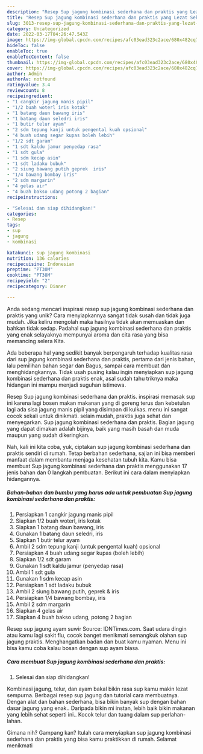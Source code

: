 ```yaml
---
description: "Resep Sup jagung kombinasi sederhana dan praktis yang Lezat Sekali"
title: "Resep Sup jagung kombinasi sederhana dan praktis yang Lezat Sekali"
slug: 3013-resep-sup-jagung-kombinasi-sederhana-dan-praktis-yang-lezat-sekali
category: Uncategorized
date: 2022-03-17T04:26:47.543Z
image: https://img-global.cpcdn.com/recipes/afc03ead323c2ace/680x482cq70/sup-jagung-kombinasi-sederhana-dan-praktis-foto-resep-utama.jpg
hideToc: false
enableToc: true
enableTocContent: false
thumbnail: https://img-global.cpcdn.com/recipes/afc03ead323c2ace/680x482cq70/sup-jagung-kombinasi-sederhana-dan-praktis-foto-resep-utama.jpg
cover: https://img-global.cpcdn.com/recipes/afc03ead323c2ace/680x482cq70/sup-jagung-kombinasi-sederhana-dan-praktis-foto-resep-utama.jpg
author: Admin
authorAv: notfound
ratingvalue: 3.4
reviewcount: 8
recipeingredient:
- "1 cangkir jagung manis pipil"
- "1/2 buah woterl iris kotak"
- "1 batang daun bawang iris"
- "1 batang daun seledri iris"
- "1 butir telur ayam"
- "2 sdm tepung kanji untuk pengental kuah opsional"
- "4 buah udang segar kupas boleh lebih"
- "1/2 sdt garam"
- "1 sdt kaldu jamur penyedap rasa"
- "1 sdt gula"
- "1 sdm kecap asin"
- "1 sdt ladaku bubuk"
- "2 siung bawang putih geprek  iris"
- "1/4 bawang bombay iris"
- "2 sdm margarin"
- "4 gelas air"
- "4 buah bakso udang potong 2 bagian"
recipeinstructions:

- "Selesai dan siap dihidangkan!"
categories:
- Resep
tags:
- sup
- jagung
- kombinasi

katakunci: sup jagung kombinasi 
nutrition: 136 calories
recipecuisine: Indonesian
preptime: "PT30M"
cooktime: "PT38M"
recipeyield: "2"
recipecategory: Dinner

---
```





Anda sedang mencari inspirasi resep sup jagung kombinasi sederhana dan praktis yang unik? Cara menyiapkannya sangat tidak susah dan tidak juga mudah. Jika keliru mengolah maka hasilnya tidak akan memuaskan dan bahkan tidak sedap. Padahal sup jagung kombinasi sederhana dan praktis yang enak selayaknya mempunyai aroma dan cita rasa yang bisa memancing selera Kita.





Ada beberapa hal yang sedikit banyak berpengaruh terhadap kualitas rasa dari sup jagung kombinasi sederhana dan praktis, pertama dari jenis bahan, lalu pemilihan bahan segar dan Bagus, sampai cara membuat dan menghidangkannya. Tidak usah pusing kalau ingin menyiapkan sup jagung kombinasi sederhana dan praktis enak,      asal sudah tahu triknya maka hidangan ini mampu menjadi suguhan istimewa.














Resep Sup jagung kombinasi sederhana dan praktis. inspirasi memasak sup ini karena lagi bosen makan makanan yang di goreng terus dan kebetulan lagi ada sisa jagung manis pipil yang disimpan di kulkas. menu ini sangat cocok sekali untuk dinikmati. selain mudah, praktis juga sehat dan menyegarkan. Sup jagung kombinasi sederhana dan praktis. Bagian jagung yang dapat dimakan adalah bijinya, baik yang masih basah dan muda maupun yang sudah dikeringkan.






Nah, kali ini kita coba, yuk, ciptakan sup jagung kombinasi sederhana dan praktis sendiri di rumah. Tetap berbahan sederhana, sajian ini bisa memberi manfaat dalam membantu menjaga kesehatan tubuh kita. Kamu bisa membuat Sup jagung kombinasi sederhana dan praktis menggunakan 17 jenis bahan dan 0 langkah pembuatan. Berikut ini cara dalam menyiapkan hidangannya.

<!--inarticleads1-->

##### Bahan-bahan dan bumbu yang harus ada untuk pembuatan Sup jagung kombinasi sederhana dan praktis:

1. Persiapkan 1 cangkir jagung manis pipil
1. Siapkan 1/2 buah woterl, iris kotak
1. Siapkan 1 batang daun bawang, iris
1. Gunakan 1 batang daun seledri, iris
1. Siapkan 1 butir telur ayam
1. Ambil 2 sdm tepung kanji (untuk pengental kuah) opsional
1. Persiapkan 4 buah udang segar kupas (boleh lebih)
1. Siapkan 1/2 sdt garam
1. Gunakan 1 sdt kaldu jamur (penyedap rasa)
1. Ambil 1 sdt gula
1. Gunakan 1 sdm kecap asin
1. Persiapkan 1 sdt ladaku bubuk
1. Ambil 2 siung bawang putih, geprek &amp; iris
1. Persiapkan 1/4 bawang bombay, iris
1. Ambil 2 sdm margarin
1. Siapkan 4 gelas air
1. Siapkan 4 buah bakso udang, potong 2 bagian


Resep sup jagung ayam suwir Source: IDNTimes.com. Saat udara dingin atau kamu lagi sakit flu, cocok banget menikmati semangkuk olahan sup jagung praktis. Menghangatkan badan dan buat kamu nyaman. Menu ini bisa kamu coba kalau bosan dengan sup ayam biasa. 

<!--inarticleads2-->

##### Cara membuat Sup jagung kombinasi sederhana dan praktis:


1. Selesai dan siap dihidangkan!

Kombinasi jagung, telur, dan ayam bakal bikin rasa sup kamu makin lezat sempurna. Berbagai resep sup jagung dan tutorial cara membuatnya. Dengan alat dan bahan sederhana, bisa bikin banyak sup dengan bahan dasar jagung yang enak.. Daripada bikin mi instan, lebih baik bikin makanan yang lebih sehat seperti ini.. Kocok telur dan tuang dalam sup perlahan-lahan. 

Gimana nih? Gampang kan? Itulah cara menyiapkan sup jagung kombinasi sederhana dan praktis yang bisa kamu praktikkan di rumah. Selamat menikmati
